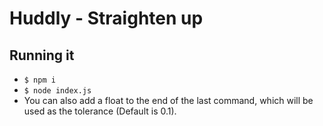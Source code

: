 # Huddly - Straighten up

## Running it

- `$ npm i`
- `$ node index.js`
- You can also add a float to the end of the last command, which will be used as the tolerance (Default is 0.1).
